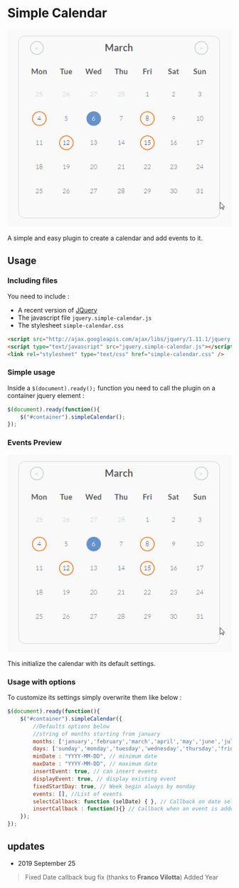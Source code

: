# Simple Calendar
![preview](demo/event-preview.gif)

A simple and easy plugin to create a calendar and add events to it.

## Usage

### Including files

You need to include :
- A recent version of [JQuery](https://jquery.com/)
- The javascript file ``jquery.simple-calendar.js``
- The stylesheet ``simple-calendar.css``

```html
<script src="http://ajax.googleapis.com/ajax/libs/jquery/1.11.1/jquery.min.js"></script>
<script type="text/javascript" src="jquery.simple-calendar.js"></script>
<link rel="stylesheet" type="text/css" href="simple-calendar.css" />
```

### Simple usage
Inside a ``$(document).ready();`` function you need to call the plugin on a container jquery element :
```javascript
$(document).ready(function(){
    $("#container").simpleCalendar();
});
```

### Events Preview
![preview](demo/event-preview.gif)

This initialize the calendar with its default settings.

### Usage with options

To customize its settings simply overwrite them like below :

```javascript
$(document).ready(function(){
    $("#container").simpleCalendar({
        //Defaults options below
        //string of months starting from january
        months: ['january','february','march','april','may','june','july','august','september','october','november','december'], //string of months starting from january
        days: ['sunday','monday','tuesday','wednesday','thursday','friday','saturday'], //string of days starting from sunday
        minDate : "YYYY-MM-DD", // minimum date
        maxDate : "YYYY-MM-DD", // maximum date
        insertEvent: true, // can insert events
        displayEvent: true, // display existing event
        fixedStartDay: true, // Week begin always by monday
        events: [], //List of events
        selectCallback: function (selDate) { }, // Callback on date select
        insertCallback : function(){} // Callback when an event is added to the calendar
    });
});
```

## updates
- 2019 September 25
> Fixed Date callback bug fix (thanks to **Franco Vilotta**)
> Added Year

